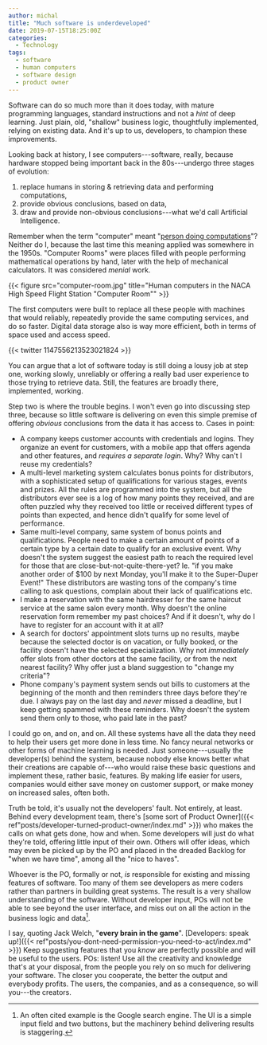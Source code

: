 ```yaml
---
author: michal
title: "Much software is underdeveloped"
date: 2019-07-15T18:25:00Z
categories:
  - Technology
tags:
  - software
  - human computers
  - software design
  - product owner
---
```


Software can do so much more than it does today, with mature programming languages, standard instructions and not a *hint* of deep learning. Just plain, old, "shallow" business logic, thoughtfully implemented, relying on existing data. And it's up to us, developers, to champion these improvements.

<!--more-->

Looking back at history, I see computers---software, really, because hardware stopped being important back in the 80s---undergo three stages of evolution:

1. replace humans in storing & retrieving data and performing computations,
2. provide obvious conclusions, based on data,
3. draw and provide non-obvious conclusions---what we'd call Artificial Intelligence.

Remember when the term "computer" meant "[person doing computations](https://en.wikipedia.org/wiki/Human_computer)"? Neither do I, because the last time this meaning applied was somewhere in the 1950s. "Computer Rooms" were places filled with people performing mathematical operations by hand, later with the help of mechanical calculators. It was considered *menial* work.

{{< figure src="computer-room.jpg" title="Human computers in the NACA High Speed Flight Station \"Computer Room\"" >}}

The first computers were built to replace all these people with machines that would reliably, repeatedly provide the same computing services, and do so faster. Digital data storage also is way more efficient, both in terms of space used and access speed.

{{< twitter 1147556213523021824 >}}

You can argue that a lot of software today is still doing a lousy job at step one, working slowly, unreliably or offering a really bad user experience to those trying to retrieve data. Still, the features are broadly there, implemented, working.

Step two is where the trouble begins. I won't even go into discussing step three, because so little software is delivering on even this simple premise of offering *obvious* conclusions from the data it has access to. Cases in point:

* A company keeps customer accounts with credentials and logins. They organize an event for customers, with a mobile app that offers agenda and other features, and *requires a separate login*. Why? Why can't I reuse my credentials?
* A multi-level marketing system calculates bonus points for distributors, with a sophisticated setup of qualifications for various stages, events and prizes. All the rules are programmed into the system, but all the distributors ever see is a log of how many points they received, and are often puzzled why they received too little or received different types of points than expected, and hence didn't qualify for some level of performance.
* Same multi-level company, same system of bonus points and qualifications. People need to make a certain amount of points of a certain type by a certain date to qualify for an exclusive event. Why doesn't the system suggest the easiest path to reach the required level for those that are close-but-not-quite-there-yet? Ie. "if you make another order of $100 by next Monday, you'll make it to the Super-Duper Event!" These distributors are wasting tons of the company's time calling to ask questions, complain about their lack of qualifications etc.
* I make a reservation with the same hairdresser for the same haircut service at the same salon every month. Why doesn't the online reservation form remember my past choices? And if it doesn't, why do I have to register for an account with it at all?
* A search for doctors' appointment slots turns up no results, maybe because the selected doctor is on vacation, or fully booked, or the facility doesn't have the selected specialization. Why not *immediately* offer slots from other doctors at the same facility, or from the next nearest facility? Why offer just a bland suggestion to "change my criteria"?
* Phone company's payment system sends out bills to customers at the beginning of the month and then reminders three days before they're due. I always pay on the last day and *never* missed a deadline, but I keep getting spammed with these reminders. Why doesn't the system send them only to those, who paid late in the past?

I could go on, and on, and on. All these systems have all the data they need to help their users get more done in less time. No fancy neural networks or other forms of machine learning is needed. Just someone---usually the developer(s) behind the system, because nobody else knows better what their creations are capable of---who would raise these basic questions and implement these, rather basic, features. By making life easier for users, companies would either save money on customer support, or make money on increased sales, often both.

Truth be told, it's usually not the developers' fault. Not entirely, at least. Behind every development team, there's [some sort of Product Owner]({{< ref"posts/developer-turned-product-owner/index.md" >}}) who makes the calls on what gets done, how and when. Some developers will just do what they're told, offering little input of their own. Others will offer ideas, which may even be picked up by the PO and placed in the dreaded Backlog for "when we have time", among all the "nice to haves".

Whoever is the PO, formally or not, *is* responsible for existing and missing features of software. Too many of them see developers as mere coders rather than partners in building great systems. The result is a very shallow understanding of the software. Without developer input, POs will not be able to see beyond the user interface, and miss out on all the action in the business logic and data[^1].

I say, quoting Jack Welch, "**every brain in the game**". [Developers: speak up!]({{< ref"posts/you-dont-need-permission-you-need-to-act/index.md" >}}) Keep suggesting features that you *know* are perfectly possible and will be useful to the users. POs: listen! Use all the creativity and knowledge that's at your disposal, from the people you rely on so much for delivering your software. The closer you cooperate, the better the output and everybody profits. The users, the companies, and as a consequence, so will you---the creators.

[^1]: An often cited example is the Google search engine. The UI is a simple input field and two buttons, but the machinery behind delivering results is staggering.
